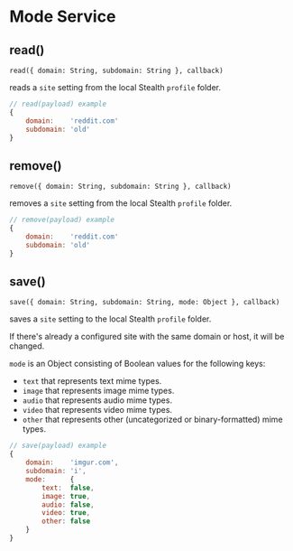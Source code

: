 
# Mode Service

## read()

`read({ domain: String, subdomain: String }, callback)`

reads a `site` setting from the local Stealth `profile` folder.

```javascript
// read(payload) example
{
	domain:    'reddit.com'
	subdomain: 'old'
}
```

## remove()

`remove({ domain: String, subdomain: String }, callback)`

removes a `site` setting from the local Stealth `profile` folder.

```javascript
// remove(payload) example
{
	domain:    'reddit.com'
	subdomain: 'old'
}
```

## save()

`save({ domain: String, subdomain: String, mode: Object }, callback)`

saves a `site` setting to the local Stealth `profile` folder.

If there's already a configured site with the same domain or host, it will be changed.

`mode` is an Object consisting of Boolean values for the following keys:

- `text` that represents text mime types.
- `image` that represents image mime types.
- `audio` that represents audio mime types.
- `video` that represents video mime types.
- `other` that represents other (uncategorized or binary-formatted) mime types.


```javascript
// save(payload) example
{
	domain:    'imgur.com',
	subdomain: 'i',
	mode:      {
		text:  false,
		image: true,
		audio: false,
		video: true,
		other: false
	}
}
```

